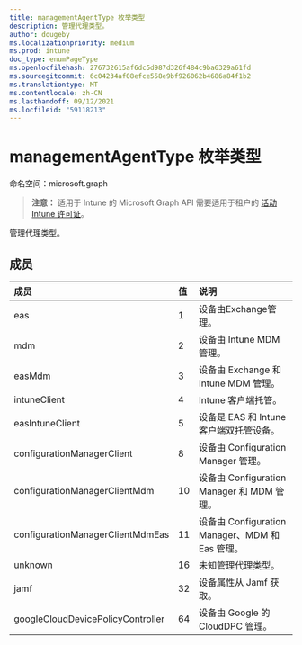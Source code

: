 ```yaml
---
title: managementAgentType 枚举类型
description: 管理代理类型。
author: dougeby
ms.localizationpriority: medium
ms.prod: intune
doc_type: enumPageType
ms.openlocfilehash: 276732615af6dc5d987d326f484c9ba6329a61fd
ms.sourcegitcommit: 6c04234af08efce558e9bf926062b4686a84f1b2
ms.translationtype: MT
ms.contentlocale: zh-CN
ms.lasthandoff: 09/12/2021
ms.locfileid: "59118213"
---
```

# <a name="managementagenttype-enum-type"></a>managementAgentType 枚举类型

命名空间：microsoft.graph

> **注意：** 适用于 Intune 的 Microsoft Graph API 需要适用于租户的 [活动 Intune 许可证](https://go.microsoft.com/fwlink/?linkid=839381)。

管理代理类型。

## <a name="members"></a>成员
|成员|值|说明|
|:---|:---|:---|
|eas|1|设备由Exchange管理。|
|mdm|2|设备由 Intune MDM 管理。|
|easMdm|3|设备由 Exchange 和 Intune MDM 管理。|
|intuneClient|4 |Intune 客户端托管。|
|easIntuneClient|5 |设备是 EAS 和 Intune 客户端双托管设备。|
|configurationManagerClient|8 |设备由 Configuration Manager 管理。|
|configurationManagerClientMdm|10 |设备由 Configuration Manager 和 MDM 管理。|
|configurationManagerClientMdmEas|11|设备由 Configuration Manager、MDM 和 Eas 管理。|
|unknown|16 |未知管理代理类型。|
|jamf|32|设备属性从 Jamf 获取。|
|googleCloudDevicePolicyController|64|设备由 Google 的 CloudDPC 管理。|




